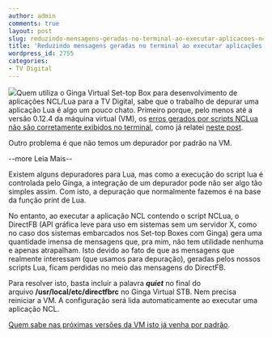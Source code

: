 ```yaml
---
author: admin
comments: true
layout: post
slug: reduzindo-mensagens-geradas-no-terminal-ao-executar-aplicacoes-ncllua-no-ginga-virtual-stb
title: 'Reduzindo mensagens geradas no terminal ao executar aplicações #NCL/#Lua no #Ginga Virtual STB. #TVD'
wordpress_id: 2755
categories:
- TV Digital
---
```


[![](http://manoelcampos.com/wp-content/uploads/tvd-error.png)](http://manoelcampos.com/wp-content/uploads/tvd-error.png)Quem utiliza o Ginga Virtual Set-top Box para desenvolvimento de aplicações NCL/Lua para a TV Digital, sabe que o trabalho de depurar uma aplicação Lua é algo um pouco chato. Primeiro porque, pelo menos até a versão 0.12.4 da máquina virtual (VM), os [erros gerados por scripts NCLua não são corretamente exibidos no terminal](http://manoelcampos.com/2012/07/25/exibindo-erros-em-scripts-nclua/), como já relatei [neste post](http://manoelcampos.com/2012/07/25/exibindo-erros-em-scripts-nclua/).

Outro problema é que não temos um depurador por padrão na VM. 


--more Leia Mais--


Existem alguns depuradores para Lua, mas como a execução do script lua é controlada pelo Ginga, a integração de um depurador pode não ser algo tão simples assim. Com isto, a depuração que normalmente fazemos é na base da função print de Lua.

No entanto, ao executar a aplicação NCL contendo o script NCLua, o DirectFB (API gráfica leve para uso em sistemas sem um servidor X, como no caso dos sistemas embarcados nos Set-top Boxes com Ginga) gera uma quantidade imensa de mensagens que, pra mim, não tem utilidade nenhuma e apenas atrapalham. Isto devido ao fato de que as mensagens que realmente interessam (que usamos para depuração), geradas pelos nossos scripts Lua, ficam perdidas no meio das mensagens do DirectFB.

Para resolver isto, basta incluir a palavra _**quiet**_ no final do arquivo **/usr/local/etc/directfbrc** no Ginga Virtual STB. Nem precisa reiniciar a VM. A configuração será lida automaticamente ao executar uma aplicação NCL.

[Quem sabe nas próximas versões da VM isto já venha por padrão](http://www.softwarepublico.gov.br/dotlrn/clubs/ginga/forums/message-view?message_id=59464592).
